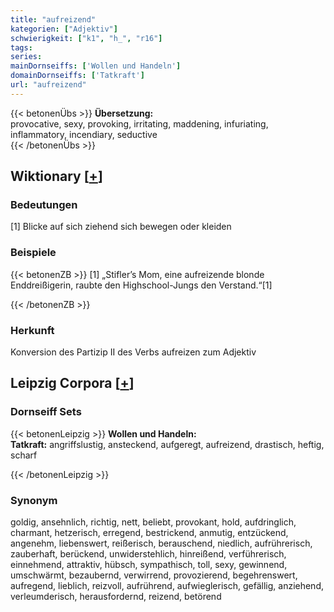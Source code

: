 ```yaml
---
title: "aufreizend"
kategorien: ["Adjektiv"]
schwierigkeit: ["k1", "h_", "r16"]
tags:
series:
mainDornseiffs: ['Wollen und Handeln']
domainDornseiffs: ['Tatkraft']
url: "aufreizend"
---
```


{{< betonenÜbs >}}
**Übersetzung:**  
provocative, sexy, provoking, irritating, maddening, infuriating, inflammatory, incendiary, seductive  
{{< /betonenÜbs >}}

## Wiktionary [[+](https://de.wiktionary.org/wiki/aufreizend)]

### Bedeutungen
[1] Blicke auf sich ziehend sich bewegen oder kleiden  

### Beispiele
{{< betonenZB >}}
[1] „Stifler’s Mom, eine aufreizende blonde Enddreißigerin, raubte den Highschool-Jungs den Verstand.“[1]  

{{< /betonenZB >}}
### Herkunft
Konversion des Partizip II des Verbs aufreizen zum Adjektiv  


## Leipzig Corpora [[+](https://corpora.uni-leipzig.de/en/res?word=aufreizend&corpusId=deu_newscrawl-public_2018)]

### Dornseiff Sets
{{< betonenLeipzig >}}
**Wollen und Handeln:**  
**Tatkraft:** angriffslustig, ansteckend, aufgeregt, aufreizend, drastisch, heftig, scharf  

{{< /betonenLeipzig >}}

### Synonym
goldig, ansehnlich, richtig, nett, beliebt, provokant, hold, aufdringlich, charmant, hetzerisch, erregend, bestrickend, anmutig, entzückend, angenehm, liebenswert, reißerisch, berauschend, niedlich, aufrührerisch, zauberhaft, berückend, unwiderstehlich, hinreißend, verführerisch, einnehmend, attraktiv, hübsch, sympathisch, toll, sexy, gewinnend, umschwärmt, bezaubernd, verwirrend, provozierend, begehrenswert, aufregend, lieblich, reizvoll, aufrührend, aufwieglerisch, gefällig, anziehend, verleumderisch, herausfordernd, reizend, betörend

